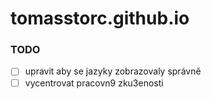# tomasstorc.github.io
### TODO
- [ ] upravit aby se jazyky zobrazovaly správně
- [ ] vycentrovat pracovn9 zku3enosti
